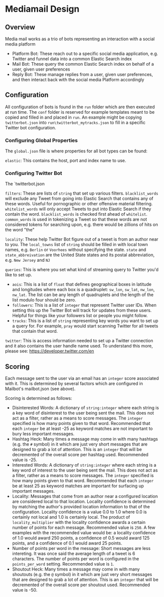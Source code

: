 # Mediamail Design

## Overview
Media mail works as a trio of bots representing an interaction with a social media platform
* Platform Bot: These reach out to a specific social media application, e.g. Twitter and funnel data into a common Elastic Search index
* Mail Bot: These query the common Elastic Search index on behalf of a user, given user preferences
* Reply Bot: These manage replies from a user, given user preferences, and then interact back with the social media Platform accordingly

## Configuration
All configuration of bots is found in the `run` folder which are then executed at run time. The `conf` folder is reserved for example templates meant to be copied and filled in and placed in `run`. An example might be copying `twitterbot.json` into `run\twitterbot_mytracks.json` to fill in a specific Twitter bot configuration.

### Configuring Global Properties
The `global.json` file is where properties for all bot types can be found:

`elastic`: This contains the host, port and index name to use.

### Configuring Twitter Bot
The `twitterbot.json

`filters`: These are lists of `string` that set up various filters. `blacklist_words` will exclude any Tweet from going into Elastic Search that contains any of these words. Useful for pornographic or other offensive material filtering. `whitelist_words` will only accept Tweets to put into Elastic Search if they contain the word. `blacklist_words` is checked first ahead of `whitelist`. `common_words` is used in tokenizing a Tweet so that these words are not considered tokens for searching upon, e.g. there would be zillions of hits on the word "the"

`locality`: These help Twitter Bot figure out of a tweet is from an author near to you. The `local_towns` list of `string` should be filled in with local town names, e.g. `Berlin` or `Voorhees` without specifying the state. `state` and `state_abbreivation` are the United State states and its postal abbreviation, e.g. `New Jersey` and `NJ`

`queries`: This is where you set what kind of streaming query to Twitter you'd like to set up. 
* `aois`: This is a list of `float` that defines geographical boxes in latitude and longitudes where each box is a quadruplet: `sw_lon`, `sw_lat`, `nw_lon`, `nw_lat`. The list can be any length of quadruplets and the length of the list modulo four should be zero.
* `followers`: This is a list of `integer` that represent Twitter user IDs. When setting this up the Twitter Bot will track for updates from these users. Helpful for things like your followers list or people you might follow.
* `tracks`: This is a list of `string` representing key words you want to set up a query for. For example, `pray` would start scanning Twitter for all tweets that contain that word.

`twitter`: This is access information needed to set up a Twitter connection and it also contains the user handle name used. To understand this more, please see: https://developer.twitter.com/en

## Scoring
Each message sent to the user via an email has an `integer` score associated with it. This is determined by several factors which are configured in Mailbot's mailbot.json (see above). 

Scoring is determined as follows:
* Disinterested Words: A dictionary of `string:integer` where each string is a key word of disinterest to the user being sent the mail. This does not act as a filter, rather as a means to score messages. The `integer` specified is how many points given to that word. Recommended that each `integer` be at least -25 as keyword matches are not important to bury less important messages.
* Hashtag Heck: Many times a message may come in with many hashtags (e.g. the `#` symbol) in it which are just very short messages that are designed to grab a lot of attention. This is an `integer` that will be decremented of the overall score per hashtag used. Recommended value is -25.
* Interested Words: A dictionary of `string:integer` where each string is a key word of interest to the user being sent the mail. This does not act as a filter, rather as a means to score messages. The `integer` specified is how many points given to that word. Recommended that each `integer` be at least 25 as keyword matches are important for surfacing up important messages.
* Locality: Messages that come from an author near a configured location are considered local to that location. Locality confidence is determined by matching the author's provided location information to that of the configuration. Locality confidence is a value 0.0 to 1.0 where 0.0 is certainly not local and 1.0 is certainly local. The product of `locality_multiplier` with the locality confidence awards a certain number of points for each message. Recommended value is `250`. A few examples with the recommended value would be: a locality confidence of 1.0 would award 250 points, a confidence of 0.5 would award 125 points, and a confidence of 0.1 would award 25 points.
* Number of points per word in the message: Short messages are less intereting. It was once said the average length of a tweet is 6 characters. The number of points per word is configured in the `points_per_word` setting. Recommended value is `1`.
* Shoutout Heck:  Many times a message may come in with many shoutouts (e.g. the `@` symbol) in it which are just very short messages that are designed to grab a lot of attention. This is an `integer` that will be decremented of the overall score per shoutout used. Recommended value is -50.


